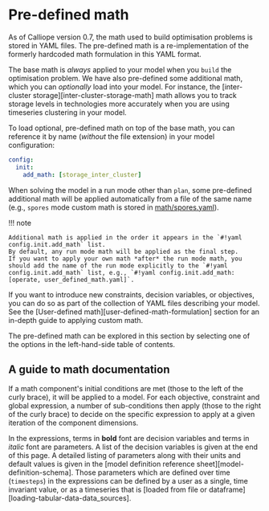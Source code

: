 # Pre-defined math

As of Calliope version 0.7, the math used to build optimisation problems is stored in YAML files.
The pre-defined math is a re-implementation of the formerly hardcoded math formulation in this YAML format.

The base math is _always_ applied to your model when you `build` the optimisation problem.
We have also pre-defined some additional math, which you can _optionally_ load into your model.
For instance, the [inter-cluster storage][inter-cluster-storage-math] math allows you to track storage levels in technologies more accurately when you are using timeseries clustering in your model.

To load optional, pre-defined math on top of the base math, you can reference it by name (_without_ the file extension) in your model configuration:

```yaml
config:
  init:
    add_math: [storage_inter_cluster]
```

When solving the model in a run mode other than `plan`, some pre-defined additional math will be applied automatically from a file of the same name (e.g., `spores` mode custom math is stored in [math/spores.yaml](https://github.com/calliope-project/calliope/blob/main/src/calliope/math/spores.yaml)).

!!! note

    Additional math is applied in the order it appears in the `#!yaml config.init.add_math` list.
    By default, any run mode math will be applied as the final step.
    If you want to apply your own math *after* the run mode math, you should add the name of the run mode explicitly to the `#!yaml config.init.add_math` list, e.g., `#!yaml config.init.add_math: [operate, user_defined_math.yaml]`.

If you want to introduce new constraints, decision variables, or objectives, you can do so as part of the collection of YAML files describing your model.
See the [User-defined math][user-defined-math-formulation] section for an in-depth guide to applying custom math.

The pre-defined math can be explored in this section by selecting one of the options in the left-hand-side table of contents.

## A guide to math documentation

If a math component's initial conditions are met (those to the left of the curly brace), it will be applied to a model.
For each objective, constraint and global expression, a number of sub-conditions then apply (those to the right of the curly brace) to decide on the specific expression to apply at a given iteration of the component dimensions.

In the expressions, terms in **bold** font are decision variables and terms in *italic* font are parameters.
A list of the decision variables is given at the end of this page.
A detailed listing of parameters along with their units and default values is given in the [model definition reference sheet][model-definition-schema].
Those parameters which are defined over time (`timesteps`) in the expressions can be defined by a user as a single, time invariant value, or as a timeseries that is [loaded from file or dataframe][loading-tabular-data-data_sources].
